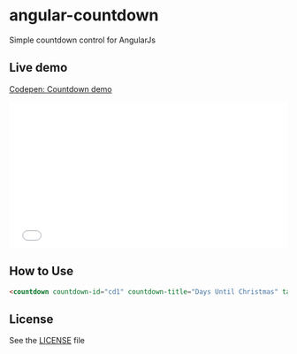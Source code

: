 # angular-countdown
Simple countdown control for AngularJs

## Live demo

[Codepen: Countdown demo](http://codepen.io/HugeHugh/pen/BLvwzr)

<iframe height='265' scrolling='no' src='//codepen.io/HugeHugh/embed/BLvwzr/?height=265&theme-id=0&default-tab=result&embed-version=2' frameborder='no' allowtransparency='true' allowfullscreen='true' style='width: 100%;'>See the Pen <a href='http://codepen.io/HugeHugh/pen/BLvwzr/'>AngularJs Countdown Directive</a> by Hugh Anderson (<a href='http://codepen.io/HugeHugh'>@HugeHugh</a>) on <a href='http://codepen.io'>CodePen</a>.
</iframe>

## How to Use

``` html
<countdown countdown-id="cd1" countdown-title="Days Until Christmas" target-date="vm.xmas"></countdown>
```

## License

See the [LICENSE](https://github.com/hughanderson4/angular-countdown/blob/master/LICENSE) file